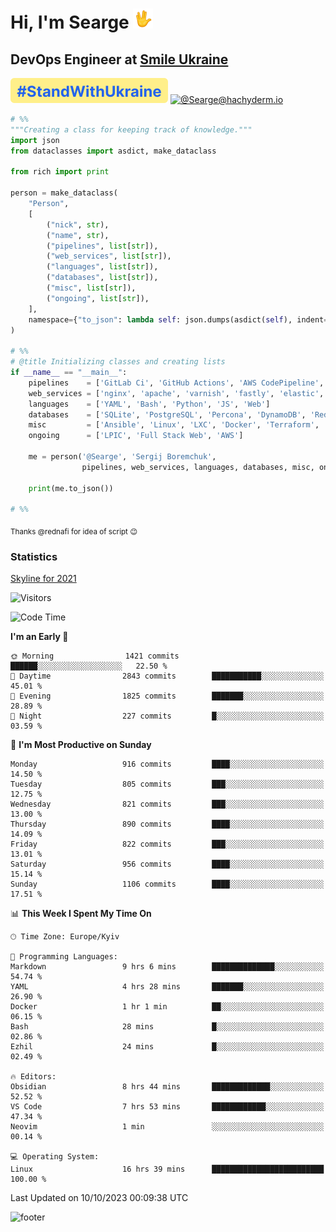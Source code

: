 # Hi, I'm Searge <img src="images/vulcan.webp" style="display: inline-block; margin: 0; height: 2rem" alt="Vulcan salute" />

## DevOps Engineer at [Smile Ukraine](https://smile-ukraine.com/en)

[![Stand With Ukraine](https://raw.githubusercontent.com/vshymanskyy/StandWithUkraine/main/badges/StandWithUkraine.svg)](https://stand-with-ukraine.pp.ua)
<a rel="me" href="https://hachyderm.io/@Searge">![@Searge@hachyderm.io](https://img.shields.io/badge/-@Searge-%232B90D9?logo=mastodon&logoColor=white)</a>

```python
# %%
"""Creating a class for keeping track of knowledge."""
import json
from dataclasses import asdict, make_dataclass

from rich import print

person = make_dataclass(
    "Person",
    [
        ("nick", str),
        ("name", str),
        ("pipelines", list[str]),
        ("web_services", list[str]),
        ("languages", list[str]),
        ("databases", list[str]),
        ("misc", list[str]),
        ("ongoing", list[str]),
    ],
    namespace={"to_json": lambda self: json.dumps(asdict(self), indent=4)},
)

# %%
# @title Initializing classes and creating lists
if __name__ == "__main__":
    pipelines    = ['GitLab Ci', 'GitHub Actions', 'AWS CodePipeline', 'Jenkins']
    web_services = ['nginx', 'apache', 'varnish', 'fastly', 'elastic', 'solr']
    languages    = ['YAML', 'Bash', 'Python', 'JS', 'Web']
    databases    = ['SQLite', 'PostgreSQL', 'Percona', 'DynamoDB', 'Redis']
    misc         = ['Ansible', 'Linux', 'LXC', 'Docker', 'Terraform', 'AWS']
    ongoing      = ['LPIC', 'Full Stack Web', 'AWS']

    me = person('@Searge', 'Sergij Boremchuk',
                pipelines, web_services, languages, databases, misc, ongoing)

    print(me.to_json())

# %%

```

<sub>Thanks @rednafi for idea of script :wink:</sub>

### Statistics

[Skyline for 2021](https://skyline.github.com/Searge/2021)

![Visitors](https://komarev.com/ghpvc/?username=searge&label=Profile%20views&color=0e75b6&style=flat) 
<!--START_SECTION:waka-->
![Code Time](http://img.shields.io/badge/Code%20Time-2%2C265%20hrs%201%20min-blue)

**I'm an Early 🐤** 

```text
🌞 Morning                1421 commits        ██████░░░░░░░░░░░░░░░░░░░   22.50 % 
🌆 Daytime                2843 commits        ███████████░░░░░░░░░░░░░░   45.01 % 
🌃 Evening                1825 commits        ███████░░░░░░░░░░░░░░░░░░   28.89 % 
🌙 Night                  227 commits         █░░░░░░░░░░░░░░░░░░░░░░░░   03.59 % 
```
📅 **I'm Most Productive on Sunday** 

```text
Monday                   916 commits         ████░░░░░░░░░░░░░░░░░░░░░   14.50 % 
Tuesday                  805 commits         ███░░░░░░░░░░░░░░░░░░░░░░   12.75 % 
Wednesday                821 commits         ███░░░░░░░░░░░░░░░░░░░░░░   13.00 % 
Thursday                 890 commits         ████░░░░░░░░░░░░░░░░░░░░░   14.09 % 
Friday                   822 commits         ███░░░░░░░░░░░░░░░░░░░░░░   13.01 % 
Saturday                 956 commits         ████░░░░░░░░░░░░░░░░░░░░░   15.14 % 
Sunday                   1106 commits        ████░░░░░░░░░░░░░░░░░░░░░   17.51 % 
```


📊 **This Week I Spent My Time On** 

```text
🕑︎ Time Zone: Europe/Kyiv

💬 Programming Languages: 
Markdown                 9 hrs 6 mins        ██████████████░░░░░░░░░░░   54.74 % 
YAML                     4 hrs 28 mins       ███████░░░░░░░░░░░░░░░░░░   26.90 % 
Docker                   1 hr 1 min          ██░░░░░░░░░░░░░░░░░░░░░░░   06.15 % 
Bash                     28 mins             █░░░░░░░░░░░░░░░░░░░░░░░░   02.86 % 
Ezhil                    24 mins             █░░░░░░░░░░░░░░░░░░░░░░░░   02.49 % 

🔥 Editors: 
Obsidian                 8 hrs 44 mins       █████████████░░░░░░░░░░░░   52.52 % 
VS Code                  7 hrs 53 mins       ████████████░░░░░░░░░░░░░   47.34 % 
Neovim                   1 min               ░░░░░░░░░░░░░░░░░░░░░░░░░   00.14 % 

💻 Operating System: 
Linux                    16 hrs 39 mins      █████████████████████████   100.00 % 
```


 Last Updated on 10/10/2023 00:09:38 UTC
<!--END_SECTION:waka-->

![footer](https://capsule-render.vercel.app/api?type=waving&color=gradient&customColorList=14,21&height=82&section=footer)
